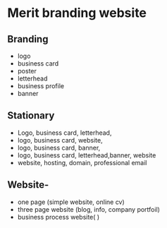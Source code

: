 # Merit branding website

## Branding

- logo
- business card
- poster
- letterhead
- business profile
- banner  

## Stationary

- Logo, business card, letterhead,
- logo, business card, website,
- logo, business card, banner,
- logo, business card, letterhead,banner, website
- website, hosting, domain, professional email

## Website-

- one page (simple website, online cv)
- three page website (blog, info, company portfoil)
- business process website( )
